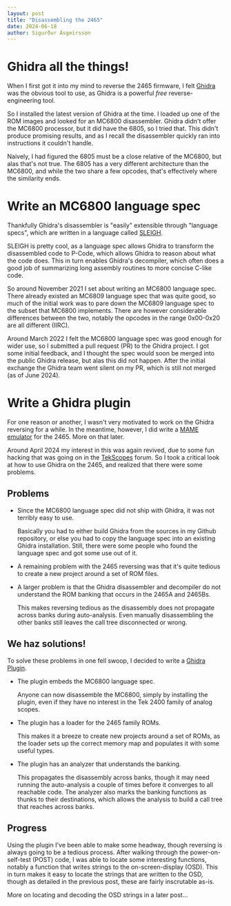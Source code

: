 ```yaml
---
layout: post
title: "Disassembling the 2465"
date: 2024-06-18
author: Sigurður Ásgeirsson
---
```


# Ghidra all the things!

When I first got it into my mind to reverse the 2465 firmware, I felt 
[Ghidra](https://www.ghidra-sre.org/) was the obvious tool to use,
as Ghidra is a powerful *free* reverse-engineering tool.

So I installed the latest version of Ghidra at the time.
I loaded up one of the ROM images and looked for an MC6800 disassembler.
Ghidra didn't offer the MC6800 processor, but it did have the 6805, so I tried
that.
This didn't produce promising results, and as I recall the disassembler quickly
ran into instructions it couldn't handle.

Naively, I had figured the 6805 must be a close relative of the MC6800, but alas
that's not true.
The 6805 has a very different architecture than the MC6800, and while the two share
a few opcodes, that's effectively where the similarity ends.

# Write an MC6800 language spec

Thankfully Ghidra's disassembler is "easily" extensible through "language specs",
which are written in a language called
[SLEIGH](https://fossies.org/linux/ghidra/GhidraDocs/languages/html/sleigh.html).

SLEIGH is pretty cool, as a language spec allows Ghidra to transform the
disassembled code to P-Code, which allows Ghidra to reason about what the code
does.
This in turn enables Ghidra's decompiler, which often does a good job of
summarizing long assembly routines to more concise C-like code.

So around November 2021 I set about writing an MC6800 language spec.
There already existed an MC6809 language spec that was quite good, so much of the
initial work was to pare down the MC6809 language spec to the subset that
MC6800 implements.
There are however considerable differences between the two, notably the opcodes
in the range 0x00-0x20 are all different (IIRC).

Around March 2022 I felt the MC6800 language spec was good enough for wider
use, so I submitted a pull request (PR) to the Ghidra project.
I got some initial feedback, and I thought the spec would soon be merged into
the public Ghidra release, but alas this did not happen.
After the initial exchange the Ghidra team went silent on my PR, which is still
not merged (as of June 2024).

# Write a Ghidra plugin

For one reason or another, I wasn't very motivated to work on the Ghidra reversing
for a while. In the meantime, however, I did write a
[MAME emulator](https://github.com/sigurasg/mame/tree/tek2465) for the 2465.
More on that later.

Around April 2024 my interest in this was again revived, due to some fun hacking
that was going on in the [TekScopes](https://groups.io/g/Tekscopes) forum.
So I took a critical look at how to use Ghidra on the 2465, and realized that there
were some problems.

## Problems 

* Since the MC6800 language spec did not ship with Ghidra, it was not terribly
  easy to use.

  Basically you had to either build Ghidra from the sources in my Github repository,
  or else you had to copy the language spec into an existing Ghidra installation.
  Still, there were some people who found the language spec and got some use out of it.

* A remaining problem with the 2465 reversing was that it's quite tedious to create a
  new project around a set of ROM files.

* A larger problem is that the Ghidra disassembler and decompiler do not understand
  the ROM banking that occurs in the 2465A and 2465Bs.

  This makes reversing tedious as the disassembly does not propagate across banks
  during auto-analysis.
  Even manually disassembling the other banks still leaves the call tree disconnected
  or wrong.

## We haz solutions!

To solve these problems in one fell swoop, I decided to write a
[Ghidra Plugin](https://github.com/sigurasg/GhidraTek2465).

* The plugin embeds the MC6800 language spec.

  Anyone can now disassemble the MC6800, simply by installing the plugin, even if they
  have no interest in the Tek 2400 family of analog scopes.

* The plugin has a loader for the 2465 family ROMs.

  This makes it a breeze to create new projects around a set of ROMs, as the loader sets
  up the correct memory map and populates it with some useful types.

* The plugin has an analyzer that understands the banking.

  This propagates the disassembly across banks, though it may need running the
  auto-analysis a couple of times before it converges to all reachable code.
  The analyzer also marks the banking functions as thunks to their destinations,
  which allows the analysis to build a call tree that reaches across banks. 

## Progress

Using the plugin I've been able to make some headway, though reversing is always
going to be a tedious process.
After walking through the power-on-self-test (POST) code, I was able to locate some
interesting functions, notably a function that writes strings to the
on-screen-display (OSD).
This in turn makes it easy to locate the strings that are written to the OSD, though
as detailed in the previous post, these are fairly inscrutable as-is.

More on locating and decoding the OSD strings in a later post...
